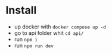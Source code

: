 # Install

-   up docker with `docker compose up -d`
-   go to api folder whit `cd api/`
-   run `npm i `
-   run `npm run dev `
